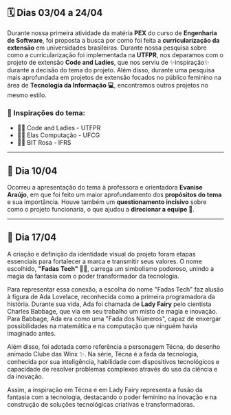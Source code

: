 ## 🗓️ Dias 03/04 a 24/04

Durante nossa primeira atividade da matéria **PEX** do curso de **Engenharia de Software**, foi proposta a busca por como foi feita a **curricularização da extensão** em universidades brasileiras. Durante nossa pesquisa sobre como a curricularização foi implementada na **UTFPR**, nos deparamos com o projeto de extensão **Code and Ladies**, que nos serviu de ✨inspiração✨ durante a decisão do tema do projeto. Além disso, durante uma pesquisa mais aprofundada em projetos de extensão focados no público feminino na área de **Tecnologia da Informação 💻**, encontramos outros projetos no mesmo estilo.

### 🎯 Inspirações do tema:
- 👩‍💻 Code and Ladies - UTFPR  
- 👩‍💻 Elas Computação - UFCG  
- 👩‍💻 BIT Rosa - IFRS  

---

## 📅 Dia 10/04

Ocorreu a apresentação do tema à professora e orientadora **Evanise Araújo**, em que foi feito um maior aprofundamento dos **propósitos do tema** e sua importância. Houve também um **questionamento incisivo** sobre como o projeto funcionaria, o que ajudou a **direcionar a equipe 🧭**.

---

## 🎨 Dia 17/04

A criação e definição da identidade visual do projeto foram etapas essenciais para fortalecer a marca e transmitir seus valores. O nome escolhido, **"Fadas Tech" 🧚‍♀️**, carrega um simbolismo poderoso, unindo a magia da fantasia com o poder transformador da tecnologia.

Para representar essa conexão, a escolha do nome "Fadas Tech" faz alusão à figura de Ada Lovelace, reconhecida como a primeira programadora da história. Durante sua vida, Ada foi chamada de **Lady Fairy** pelo cientista Charles Babbage, que via em seu trabalho um misto de magia e inovação. Para Babbage, Ada era como uma "Fada dos Números", capaz de enxergar possibilidades na matemática e na computação que ninguém havia imaginado antes.

Além disso, foi adotada como referência a personagem Técna, do desenho animado Clube das Winx ✨. Na série, Técna é a fada da tecnologia, conhecida por sua inteligência, habilidade com dispositivos tecnológicos e capacidade de resolver problemas complexos através do uso da ciência e da inovação.

Assim, a inspiração em Técna e em Lady Fairy representa a fusão da fantasia com a tecnologia, destacando o poder feminino na inovação e na construção de soluções tecnológicas criativas e transformadoras.

